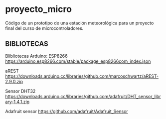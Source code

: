 # proyecto_micro
Código de un prototipo de una estación meteorológica para un proyecto final del curso de microcontroladores.
## BIBLIOTECAS
Blibliotecas Arduino:
  ESP8266
    https://arduino.esp8266.com/stable/package_esp8266com_index.json
    
  aREST
    https://downloads.arduino.cc/libraries/github.com/marcoschwartz/aREST-2.9.0.zip
    
  Sensor DHT32
    https://downloads.arduino.cc/libraries/github.com/adafruit/DHT_sensor_library-1.4.1.zip
    
  Adafruit sensor
    https://github.com/adafruit/Adafruit_Sensor
    
